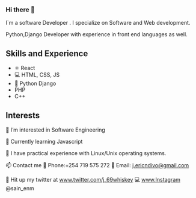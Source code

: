 ### Hi there 👋 



I`m a software Developer . I specialize on Software and Web development. 

Python,Django Developer with experience in front end languages as well.

## Skills and Experience
* ⚛ React
* 💻 HTML, CSS, JS
* 🐍 Python Django
* PHP
* C++

## Interests 
👀 I’m interested in Software Engineering 

🙂 Currently learning Javascript

🐧 I have practical experience with Linux/Unix  operating systems.



📫 Contact me
🤙 Phone:+254 719 575 272 
📩 Email: j.ericndivo@gmail.com

🐧 Hit up my twitter at www.twitter.com/j_69whiskey
💻  www.Instagram @sain_enm



